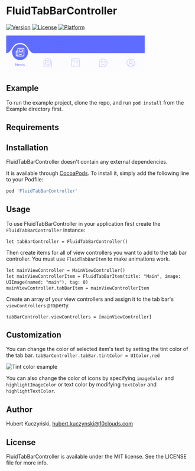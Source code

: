 # FluidTabBarController

[![Version](https://img.shields.io/cocoapods/v/FluidTabBarController.svg?style=flat)](https://cocoapods.org/pods/FluidTabBarController)
[![License](https://img.shields.io/cocoapods/l/FluidTabBarController.svg?style=flat)](https://cocoapods.org/pods/FluidTabBarController)
[![Platform](https://img.shields.io/cocoapods/p/FluidTabBarController.svg?style=flat)](https://cocoapods.org/pods/FluidTabBarController)


![Example](https://raw.githubusercontent.com/10clouds/FluidBottomNavigation-ios/master/Static/example.gif)

## Example

To run the example project, clone the repo, and run `pod install` from the Example directory first.

## Requirements

## Installation
FluidTabBarController doesn't contain any external dependencies.

It is available through [CocoaPods](https://cocoapods.org). To install
it, simply add the following line to your Podfile:

```ruby
pod 'FluidTabBarController'
```

## Usage

To use FluidTabBarController in your application first create the `FluidTabBarController` instance:    
```
let tabBarController = FluidTabBarController()
```   
Then create items for all of view controllers you want to add to the tab bar controller. You must use `FluidTabBarItem` to make animations work.

```
let mainViewController = MainViewController()
let mainViewControllerItem = FluidTabBarItem(title: "Main", image: UIImage(named: "main"), tag: 0)
mainViewController.tabBarItem = mainViewControllerItem
```
Create an array of your view controllers and assign it to the tab bar's `viewControllers` property.  
```
tabBarController.viewControllers = [mainViewController]
```


## Customization
You can change the color of selected item's text by setting the tint color of the tab bar.
`tabBarController.tabBar.tintColor = UIColor.red`

![Tint color example](https://raw.githubusercontent.com/10clouds/FluidBottomNavigation-ios/master/Static/tint_color_example.gif)

You can also change the color of icons by specifying `imageColor` and `highlightImageColor` or text color by modifying `textColor` and `highlightTextColor`.

## Author

Hubert Kuczyński, hubert.kuczynski@10clouds.com

## License

FluidTabBarController is available under the MIT license. See the LICENSE file for more info.
